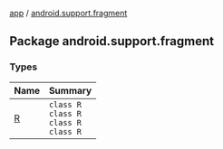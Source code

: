 [app](../index.md) / [android.support.fragment](.)

## Package android.support.fragment

### Types

| Name | Summary |
|---|---|
| [R](-r/index.md) | `class R`<br>`class R`<br>`class R`<br>`class R` |
